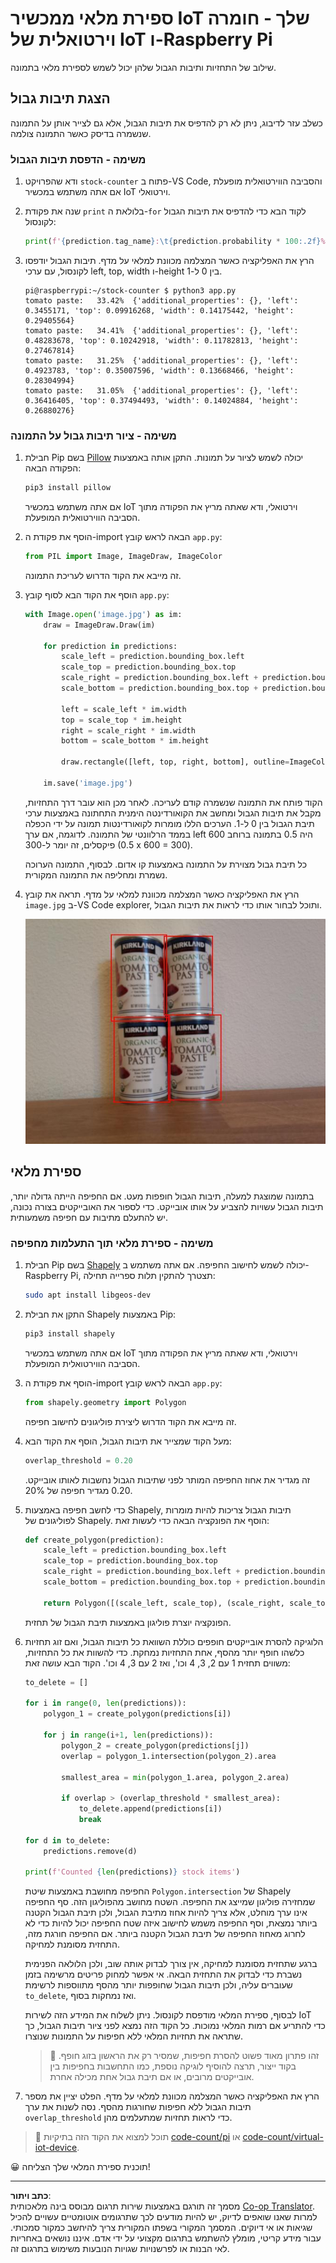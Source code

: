 <!--
CO_OP_TRANSLATOR_METADATA:
{
  "original_hash": "9c4320311c0f2c1884a6a21265d98a51",
  "translation_date": "2025-08-27T20:31:22+00:00",
  "source_file": "5-retail/lessons/2-check-stock-device/single-board-computer-count-stock.md",
  "language_code": "he"
}
-->
# ספירת מלאי ממכשיר IoT שלך - חומרה וירטואלית של IoT ו-Raspberry Pi

שילוב של התחזיות ותיבות הגבול שלהן יכול לשמש לספירת מלאי בתמונה.

## הצגת תיבות גבול

כשלב עזר לדיבוג, ניתן לא רק להדפיס את תיבות הגבול, אלא גם לצייר אותן על התמונה שנשמרה בדיסק כאשר התמונה צולמה.

### משימה - הדפסת תיבות הגבול

1. ודא שהפרויקט `stock-counter` פתוח ב-VS Code, והסביבה הווירטואלית מופעלת אם אתה משתמש במכשיר IoT וירטואלי.

1. שנה את פקודת `print` בלולאת ה-`for` לקוד הבא כדי להדפיס את תיבות הגבול לקונסול:

    ```python
    print(f'{prediction.tag_name}:\t{prediction.probability * 100:.2f}%\t{prediction.bounding_box}')
    ```

1. הרץ את האפליקציה כאשר המצלמה מכוונת למלאי על מדף. תיבות הגבול יודפסו לקונסול, עם ערכי left, top, width ו-height בין 0 ל-1.

    ```output
    pi@raspberrypi:~/stock-counter $ python3 app.py 
    tomato paste:   33.42%  {'additional_properties': {}, 'left': 0.3455171, 'top': 0.09916268, 'width': 0.14175442, 'height': 0.29405564}
    tomato paste:   34.41%  {'additional_properties': {}, 'left': 0.48283678, 'top': 0.10242918, 'width': 0.11782813, 'height': 0.27467814}
    tomato paste:   31.25%  {'additional_properties': {}, 'left': 0.4923783, 'top': 0.35007596, 'width': 0.13668466, 'height': 0.28304994}
    tomato paste:   31.05%  {'additional_properties': {}, 'left': 0.36416405, 'top': 0.37494493, 'width': 0.14024884, 'height': 0.26880276}
    ```

### משימה - ציור תיבות גבול על התמונה

1. חבילת Pip בשם [Pillow](https://pypi.org/project/Pillow/) יכולה לשמש לציור על תמונות. התקן אותה באמצעות הפקודה הבאה:

    ```sh
    pip3 install pillow
    ```

    אם אתה משתמש במכשיר IoT וירטואלי, ודא שאתה מריץ את הפקודה מתוך הסביבה הווירטואלית המופעלת.

1. הוסף את פקודת ה-import הבאה לראש קובץ `app.py`:

    ```python
    from PIL import Image, ImageDraw, ImageColor
    ```

    זה מייבא את הקוד הדרוש לעריכת התמונה.

1. הוסף את הקוד הבא לסוף קובץ `app.py`:

    ```python
    with Image.open('image.jpg') as im:
        draw = ImageDraw.Draw(im)
    
        for prediction in predictions:
            scale_left = prediction.bounding_box.left
            scale_top = prediction.bounding_box.top
            scale_right = prediction.bounding_box.left + prediction.bounding_box.width
            scale_bottom = prediction.bounding_box.top + prediction.bounding_box.height
            
            left = scale_left * im.width
            top = scale_top * im.height
            right = scale_right * im.width
            bottom = scale_bottom * im.height
    
            draw.rectangle([left, top, right, bottom], outline=ImageColor.getrgb('red'), width=2)
    
        im.save('image.jpg')
    ```

    הקוד פותח את התמונה שנשמרה קודם לעריכה. לאחר מכן הוא עובר דרך התחזיות, מקבל את תיבות הגבול ומחשב את הקואורדינטה הימנית התחתונה באמצעות ערכי תיבת הגבול בין 0 ל-1. הערכים הללו מומרות לקואורדינטות תמונה על ידי הכפלה בממד הרלוונטי של התמונה. לדוגמה, אם ערך left היה 0.5 בתמונה ברוחב 600 פיקסלים, זה יומר ל-300 (0.5 x 600 = 300).

    כל תיבת גבול מצוירת על התמונה באמצעות קו אדום. לבסוף, התמונה הערוכה נשמרת ומחליפה את התמונה המקורית.

1. הרץ את האפליקציה כאשר המצלמה מכוונת למלאי על מדף. תראה את קובץ `image.jpg` ב-VS Code explorer, ותוכל לבחור אותו כדי לראות את תיבות הגבול.

    ![4 קופסאות של רסק עגבניות עם תיבות גבול סביב כל קופסה](../../../../../translated_images/rpi-stock-with-bounding-boxes.b5540e2ecb7cd49f1271828d3be412671d950e87625c5597ea97c90f11e01097.he.jpg)

## ספירת מלאי

בתמונה שמוצגת למעלה, תיבות הגבול חופפות מעט. אם החפיפה הייתה גדולה יותר, תיבות הגבול עשויות להצביע על אותו אובייקט. כדי לספור את האובייקטים בצורה נכונה, יש להתעלם מתיבות עם חפיפה משמעותית.

### משימה - ספירת מלאי תוך התעלמות מחפיפה

1. חבילת Pip בשם [Shapely](https://pypi.org/project/Shapely/) יכולה לשמש לחישוב החפיפה. אם אתה משתמש ב-Raspberry Pi, תצטרך להתקין תלות ספרייה תחילה:

    ```sh
    sudo apt install libgeos-dev
    ```

1. התקן את חבילת Shapely באמצעות Pip:

    ```sh
    pip3 install shapely
    ```

    אם אתה משתמש במכשיר IoT וירטואלי, ודא שאתה מריץ את הפקודה מתוך הסביבה הווירטואלית המופעלת.

1. הוסף את פקודת ה-import הבאה לראש קובץ `app.py`:

    ```python
    from shapely.geometry import Polygon
    ```

    זה מייבא את הקוד הדרוש ליצירת פוליגונים לחישוב חפיפה.

1. מעל הקוד שמצייר את תיבות הגבול, הוסף את הקוד הבא:

    ```python
    overlap_threshold = 0.20
    ```

    זה מגדיר את אחוז החפיפה המותר לפני שתיבות הגבול נחשבות לאותו אובייקט. 0.20 מגדיר חפיפה של 20%.

1. כדי לחשב חפיפה באמצעות Shapely, תיבות הגבול צריכות להיות מומרות לפוליגונים של Shapely. הוסף את הפונקציה הבאה כדי לעשות זאת:

    ```python
    def create_polygon(prediction):
        scale_left = prediction.bounding_box.left
        scale_top = prediction.bounding_box.top
        scale_right = prediction.bounding_box.left + prediction.bounding_box.width
        scale_bottom = prediction.bounding_box.top + prediction.bounding_box.height
    
        return Polygon([(scale_left, scale_top), (scale_right, scale_top), (scale_right, scale_bottom), (scale_left, scale_bottom)])
    ```

    הפונקציה יוצרת פוליגון באמצעות תיבת הגבול של תחזית.

1. הלוגיקה להסרת אובייקטים חופפים כוללת השוואת כל תיבות הגבול, ואם זוג תחזיות כלשהו חופף יותר מהסף, אחת התחזיות נמחקת. כדי להשוות את כל התחזיות, משווים תחזית 1 עם 2, 3, 4 וכו', ואז 2 עם 3, 4 וכו'. הקוד הבא עושה זאת:

    ```python
    to_delete = []

    for i in range(0, len(predictions)):
        polygon_1 = create_polygon(predictions[i])
    
        for j in range(i+1, len(predictions)):
            polygon_2 = create_polygon(predictions[j])
            overlap = polygon_1.intersection(polygon_2).area

            smallest_area = min(polygon_1.area, polygon_2.area)
    
            if overlap > (overlap_threshold * smallest_area):
                to_delete.append(predictions[i])
                break
    
    for d in to_delete:
        predictions.remove(d)

    print(f'Counted {len(predictions)} stock items')
    ```

    החפיפה מחושבת באמצעות שיטת `Polygon.intersection` של Shapely שמחזירה פוליגון שמייצג את החפיפה. השטח מחושב מהפוליגון הזה. סף החפיפה אינו ערך מוחלט, אלא צריך להיות אחוז מתיבת הגבול, ולכן תיבת הגבול הקטנה ביותר נמצאת, וסף החפיפה משמש לחישוב איזה שטח החפיפה יכול להיות כדי לא לחרוג מאחוז החפיפה של תיבת הגבול הקטנה ביותר. אם החפיפה חורגת מזה, התחזית מסומנת למחיקה.

    ברגע שתחזית מסומנת למחיקה, אין צורך לבדוק אותה שוב, ולכן הלולאה הפנימית נשברת כדי לבדוק את התחזית הבאה. אי אפשר למחוק פריטים מרשימה בזמן שעוברים עליה, ולכן תיבות הגבול שחופפות יותר מהסף מתווספות לרשימת `to_delete`, ואז נמחקות בסוף.

    לבסוף, ספירת המלאי מודפסת לקונסול. ניתן לשלוח את המידע הזה לשירות IoT כדי להתריע אם רמות המלאי נמוכות. כל הקוד הזה נמצא לפני ציור תיבות הגבול, כך שתראה את תחזיות המלאי ללא חפיפות על התמונות שנוצרו.

    > 💁 זהו פתרון מאוד פשוט להסרת חפיפות, שמסיר רק את הראשון בזוג חופף. בקוד ייצור, תרצה להוסיף לוגיקה נוספת, כמו התחשבות בחפיפות בין אובייקטים מרובים, או אם תיבת גבול אחת מכילה אחרת.

1. הרץ את האפליקציה כאשר המצלמה מכוונת למלאי על מדף. הפלט יציין את מספר תיבות הגבול ללא חפיפות שחורגות מהסף. נסה לשנות את ערך `overlap_threshold` כדי לראות תחזיות שמתעלמים מהן.

> 💁 תוכל למצוא את הקוד הזה בתיקיות [code-count/pi](../../../../../5-retail/lessons/2-check-stock-device/code-count/pi) או [code-count/virtual-iot-device](../../../../../5-retail/lessons/2-check-stock-device/code-count/virtual-iot-device).

😀 תוכנית ספירת המלאי שלך הצליחה!

---

**כתב ויתור**:  
מסמך זה תורגם באמצעות שירות תרגום מבוסס בינה מלאכותית [Co-op Translator](https://github.com/Azure/co-op-translator). למרות שאנו שואפים לדיוק, יש להיות מודעים לכך שתרגומים אוטומטיים עשויים להכיל שגיאות או אי דיוקים. המסמך המקורי בשפתו המקורית צריך להיחשב כמקור סמכותי. עבור מידע קריטי, מומלץ להשתמש בתרגום מקצועי על ידי אדם. איננו נושאים באחריות לאי הבנות או לפרשנויות שגויות הנובעות משימוש בתרגום זה.